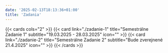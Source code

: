 ```yaml
---
date: '2025-02-13T18:13:36+01:00'
title: 'Zadania'
---
```


{{< cards cols="2" >}}
    {{< card link="./zadanie-1" title="Semestrálne Zadanie 1" subtitle="19.03.2025 - 28.03.2025" icon="" >}}
    {{< card link="./zadanie-2" title="Semestrálne Zadanie 2" subtitle="Bude zverejnené 21.4.2025" icon="" >}}
{{< /cards >}}
